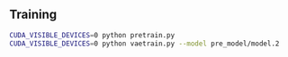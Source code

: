 ## Training

```bash
CUDA_VISIBLE_DEVICES=0 python pretrain.py
CUDA_VISIBLE_DEVICES=0 python vaetrain.py --model pre_model/model.2
```
